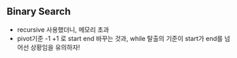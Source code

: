 ## Binary Search
  - recursive 사용했더니, 메모리 초과
  - pivot기준 -1 +1 로 start end 바꾸는 것과, while 탈출의 기준이 start가 end를 넘어선 상황임을 유의하자!
